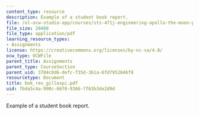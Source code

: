 ```yaml
---
content_type: resource
description: Example of a student book report.
file: /ol-ocw-studio-app/courses/sts-471j-engineering-apollo-the-moon-project-as-a-complex-system-spring-2007/fbda5c4a990c66f09366ff63b3de2d9d_bok_rev_gillespi.pdf
file_size: 20488
file_type: application/pdf
learning_resource_types:
- Assignments
license: https://creativecommons.org/licenses/by-nc-sa/4.0/
ocw_type: OCWFile
parent_title: Assignments
parent_type: CourseSection
parent_uid: 3784c8d6-defc-f35d-361a-6fd7952846f8
resourcetype: Document
title: bok_rev_gillespi.pdf
uid: fbda5c4a-990c-66f0-9366-ff63b3de2d9d
---
```

Example of a student book report.